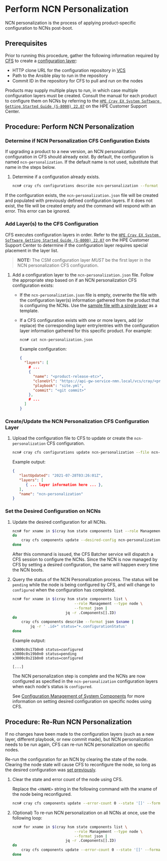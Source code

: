 # Perform NCN Personalization

NCN personalization is the process of applying product-specific configuration
to NCNs post-boot.

## Prerequisites

Prior to running this procedure, gather the following
information required by [CFS](../configuration_management/Configuration_Management.md)
to create a [configuration layer](../configuration_management/Configuration_Layers.md):

* HTTP clone URL for the configuration repository in [VCS](../configuration_management/Version_Control_Service_VCS.md)
* Path to the Ansible play to run in the repository
* Commit ID in the repository for CFS to pull and run on the nodes

Products may supply multiple plays to run, in which case multiple configuration
layers must be created. Consult the manual for each product to configure them on
NCNs by referring to the [`HPE Cray EX System Software Getting Started Guide (S-8000) 22.07`](http://www.hpe.com/support/ex-gsg-042120221040) on the HPE Customer Support Center.

## Procedure: Perform NCN Personalization

<a name="ncn_personalization_determine_existence"></a>

### Determine if NCN Personalization CFS Configuration Exists

If upgrading a product to a new version, an NCN personalization configuration in
CFS should already exist. By default, the configuration is named
`ncn-personalization`. If the default name is not used, substitute that name in
the steps below.

1. Determine if a configuration already exists.

   ```bash
   ncn# cray cfs configurations describe ncn-personalization --format json > ncn-personalization.json
   ```

If the configuration exists, the `ncn-personalization.json` file will be
created and populated with previously defined configuration layers. If it does
not exist, the file will be created empty and the command will respond with an
error. This error can be ignored.

<a name="ncn_personalization_add_layer"></a>

### Add Layer(s) to the CFS Configuration

CFS executes configuration layers in order. Refer to the [`HPE Cray EX System Software Getting Started Guide (S-8000) 22.07`](http://www.hpe.com/support/ex-gsg-042120221040) on the HPE Customer Support Center
to determine if the configuration layer requires special placement in the layer list.

> **NOTE:** The CSM configuration layer _MUST_ be the first layer in the
> NCN personalization CFS configuration.

1. Add a configuration layer to the `ncn-personalization.json` file. Follow the
   appropriate step based on if an NCN personalization CFS configuration exists:
   * If the `ncn-personalization.json` file is empty, overwrite the file with
     the configuration layer(s) information gathered from the product that is
     configuring the NCNs. Use the [sample file with a single layer](../configuration_management/Configuration_Layers.md#configuration_layer_example_configuration_single)
     as a template.
   * If a CFS configuration exists with one or more layers, add (or replace)
     the corresponding layer entry/entries with the configuration layer
     information gathered for this specific product. For example:

        ```bash
        ncn# cat ncn-personalization.json
        ```

        Example configuration:

        ```json
        {
          "layers": [
            # ...
            {
              "name": "<product-release-etc>",
              "cloneUrl": "https://api-gw-service-nmn.local/vcs/cray/<product>-config-management.git",
              "playbook": "site.yml",
              "commit": "<git commit>"
            },
            # ...
          ]
        }
        ```

<a name="ncn_personalization_update_cfs_configuration"></a>

### Create/Update the NCN Personalization CFS Configuration Layer

1. Upload the configuration file to CFS to update or create the
   `ncn-personalization` CFS configuration.

   ```bash
   ncn# cray cfs configurations update ncn-personalization --file ncn-personalization.json --format json
   ```

   Example output:

   ```json
   {
      "lastUpdated": "2021-07-28T03:26:01Z",
      "layers": [
         { ... layer information here ... },
      ],
      "name": "ncn-personalization"
   }
   ```

<a name="ncn_personalization_set_component_config"></a>

### Set the Desired Configuration on NCNs

1. Update the desired configuration for all NCNs.

   ```bash
   ncn# for xname in $(cray hsm state components list --role Management --type node --format json | jq -r .Components[].ID)
   do
       cray cfs components update --desired-config ncn-personalization --enabled true --format json $xname
   done
   ```

   After this command is issued, the CFS Batcher service will dispatch a CFS
   session to configure the NCNs. Since the NCN is now managed by CFS by setting
   a desired configuration, the same will happen every time the NCN boots.

1. Query the status of the NCN Personalization process. The status will be
   `pending` while the node is being configured by CFS, and will change to
   `configured` when the configuration has completed.

   ```bash
   ncn# for xname in $(cray hsm state components list \
                               --role Management --type node \
                               --format json |
                           jq -r .Components[].ID)
   do
       cray cfs components describe --format json $xname |
           jq -r ' .id+" status="+.configurationStatus'
   done
   ```

   Example output:

   ```text
   x3000c0s17b0n0 status=configured
   x3000c0s19b0n0 status=pending
   x3000c0s21b0n0 status=configured

   [...]
   ```

   The NCN personalization step is complete and the NCNs are now configured as
   specified in the `ncn-personalization` configuration layers when each node's
   status is `configured`.

   See [Configuration Management of System Components](../configuration_management/Configuration_Management_of_System_Components.md)
   for more information on setting desired configuration on specific nodes using
   CFS.

<a name="rerun_ncn_personalization"></a>

## Procedure: Re-Run NCN Personalization

If no changes have been made to the configuration layers (such as a new layer,
different playbook, or new commit made), but NCN personalization needs to be
run again, CFS can re-run NCN personalization on specific nodes.

Re-run the configuration for an NCN by clearing the state of the node. Clearing
the node state will cause CFS to reconfigure the node, so long as the desired
configuration was [set previously](#ncn_personalization_set_component_config).

1. Clear the state and error count of the node using CFS.

   Replace the `<XNAME>` string in the following command with the xname of the node
   being reconfigured.

   ```bash
   ncn# cray cfs components update --error-count 0 --state '[]' --format json <XNAME>
   ```

1. (Optional) To re-run NCN personalization on all NCNs at once, use the
   following loop:

   ```bash
   ncn# for xname in $(cray hsm state components list \
                               --role Management --type node \
                               --format json |
                           jq -r .Components[].ID)
   do
       cray cfs components update --error-count 0 --state '[]' --format json $xname
   done
   ```
